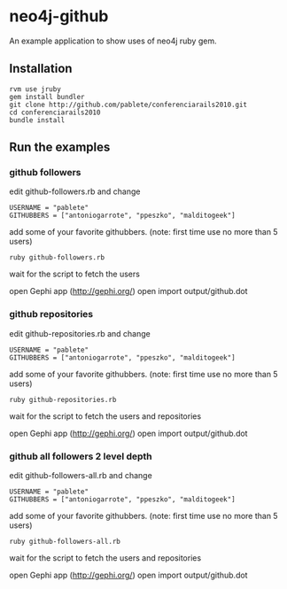 neo4j-github
============

An example application to show uses of neo4j ruby gem.


Installation
-------------

    rvm use jruby
    gem install bundler
    git clone http://github.com/pablete/conferenciarails2010.git
    cd conferenciarails2010
    bundle install

Run the examples
----------------

### github followers

 edit github-followers.rb
 and change

    USERNAME = "pablete"
    GITHUBBERS = ["antoniogarrote", "ppeszko", "malditogeek"]

 add some of your favorite githubbers. (note: first time use no more than 5 users)

    ruby github-followers.rb
 wait for the script to fetch the users

 open Gephi app (http://gephi.org/)
 open import output/github.dot

### github repositories

 edit github-repositories.rb
 and change

    USERNAME = "pablete"
    GITHUBBERS = ["antoniogarrote", "ppeszko", "malditogeek"]

 add some of your favorite githubbers. (note: first time use no more than 5 users)

    ruby github-repositories.rb
 wait for the script to fetch the users and repositories

 open Gephi app (http://gephi.org/)
 open import output/github.dot

### github all followers 2 level depth

  edit github-followers-all.rb
  and change

    USERNAME = "pablete"
    GITHUBBERS = ["antoniogarrote", "ppeszko", "malditogeek"]

  add some of your favorite githubbers. (note: first time use no more than 5 users)

    ruby github-followers-all.rb
  wait for the script to fetch the users and repositories

  open Gephi app (http://gephi.org/)
  open import output/github.dot


